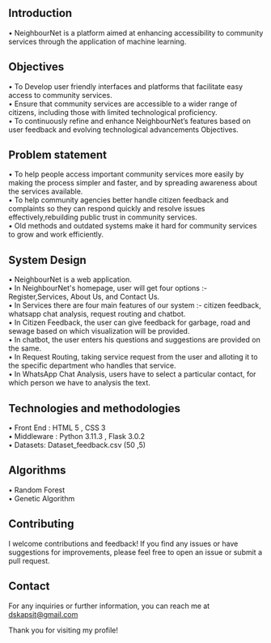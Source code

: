 ## Introduction 

• NeighbourNet is a platform aimed at enhancing accessibility to community services through the application of machine learning.

## Objectives
• To Develop user friendly interfaces and platforms that facilitate easy access to community services. </br>
• Ensure that community services are accessible to a wider range of citizens, including those with limited technological proficiency. </br>
• To continuously refine and enhance NeighbourNet’s features based on user feedback and evolving technological advancements Objectives.</br>


## Problem statement
• To help people access important community services more easily by making the process simpler and faster, and by spreading awareness about the services available. </br>
• To help community agencies better handle citizen feedback and complaints so they can respond quickly and resolve issues effectively,rebuilding public trust in community services. </br>
• Old methods and outdated systems make it hard for community services to grow and work efficiently.</br>

## System Design
• NeighbourNet is a web application. </br>
• In NeighbourNet's homepage, user will get four options :- Register,Services, About Us, and Contact Us.</br>
• In Services there are four main features of our system :- citizen feedback, whatsapp chat analysis, request routing and chatbot. </br>
• In Citizen Feedback, the user can give feedback for garbage, road and sewage based on which visualization will be provided. </br>
• In chatbot, the user enters his questions and suggestions are provided on the same. </br>
• In Request Routing, taking service request from the user and alloting it to the specific department who handles that service. </br>
• In WhatsApp Chat Analysis, users have to select a particular contact, for which person we have to analysis the text. </br>

## Technologies and methodologies

• Front End : HTML 5 , CSS 3 </br>
• Middleware : Python 3.11.3 , Flask 3.0.2 </br>
• Datasets: Dataset_feedback.csv (50 ,5) </br>


## Algorithms
• Random Forest </br>
• Genetic Algorithm </br>



## Contributing

I welcome contributions and feedback! If you find any issues or have suggestions for improvements, please feel free to open an issue or submit a pull request.

## Contact
For any inquiries or further information, you can reach me at dskapsit@gmail.com

Thank you for visiting my profile!



